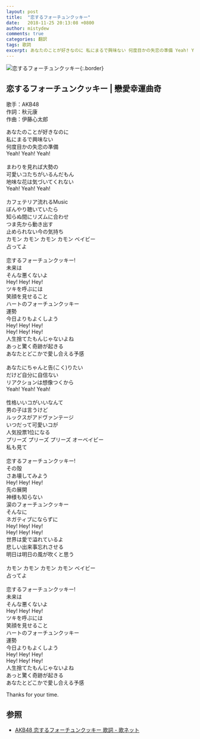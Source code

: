 ```yaml
---
layout: post
title:  "恋するフォーチュンクッキー"
date:   2018-11-25 20:13:08 +0800
author: mistydew
comments: true
categories: 翻訳
tags: 歌詞
excerpt: あなたのことが好きなのに 私にまるで興味ない 何度目かの失恋の準備 Yeah! Yeah! Yeah!
---
```

![恋するフォーチュンクッキー](https://raw.githubusercontent.com/mistydew/cover/master/misc/恋するフォーチュンクッキー.jpg){:.border}

## 恋するフォーチュンクッキー | 戀愛幸運曲奇

歌手：AKB48<br>
作詞：秋元康<br>
作曲：伊藤心太郎

あなたのことが好きなのに<br>
私にまるで興味ない<br>
何度目かの失恋の準備<br>
Yeah! Yeah! Yeah!<br>
<br>
まわりを見れば大勢の<br>
可愛いコたちがいるんだもん<br>
地味な花は気づいてくれない<br>
Yeah! Yeah! Yeah!<br>
<br>
カフェテリア流れるMusic<br>
ぼんやり聴いていたら<br>
知らぬ間にリズムに合わせ<br>
つま先から動き出す<br>
止められない今の気持ち<br>
カモン カモン カモン カモン ベイビー<br>
占ってよ<br>
<br>
恋するフォーチュンクッキー!<br>
未来は<br>
そんな悪くないよ<br>
Hey! Hey! Hey!<br>
ツキを呼ぶには<br>
笑顔を見せること<br>
ハートのフォーチュンクッキー<br>
運勢<br>
今日よりもよくしよう<br>
Hey! Hey! Hey!<br>
Hey! Hey! Hey!<br>
人生捨てたもんじゃないよね<br>
あっと驚く奇跡が起きる<br>
あなたとどこかで愛し合える予感<br>
<br>
あなたにちゃんと告(こく)りたい<br>
だけど自分に自信ない<br>
リアクションは想像つくから<br>
Yeah! Yeah! Yeah!<br>
<br>
性格いいコがいいなんて<br>
男の子は言うけど<br>
ルックスがアドヴァンテージ<br>
いつだって可愛いコが<br>
人気投票1位になる<br>
プリーズ プリーズ プリーズ オーベイビー<br>
私も見て<br>
<br>
恋するフォーチュンクッキー!<br>
その殻<br>
さあ壊してみよう<br>
Hey! Hey! Hey!<br>
先の展開<br>
神様も知らない<br>
涙のフォーチュンクッキー<br>
そんなに<br>
ネガティブにならずに<br>
Hey! Hey! Hey!<br>
Hey! Hey! Hey!<br>
世界は愛で溢れているよ<br>
悲しい出来事忘れさせる<br>
明日は明日の風が吹くと思う<br>
<br>
カモン カモン カモン カモン ベイビー<br>
占ってよ<br>
<br>
恋するフォーチュンクッキー!<br>
未来は<br>
そんな悪くないよ<br>
Hey! Hey! Hey!<br>
ツキを呼ぶには<br>
笑顔を見せること<br>
ハートのフォーチュンクッキー<br>
運勢<br>
今日よりもよくしよう<br>
Hey! Hey! Hey!<br>
Hey! Hey! Hey!<br>
人生捨てたもんじゃないよね<br>
あっと驚く奇跡が起きる<br>
あなたとどこかで愛し合える予感

Thanks for your time.

## 参照

* [AKB48 恋するフォーチュンクッキー 歌詞 - 歌ネット](https://www.uta-net.com/song/150981)
